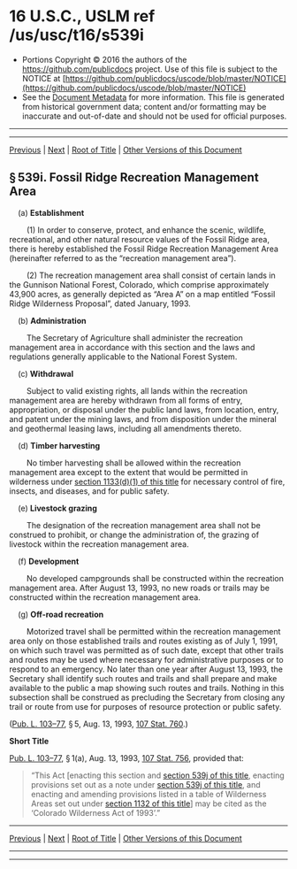 ---
---

# 16 U.S.C., USLM ref /us/usc/t16/s539i

* Portions Copyright © 2016 the authors of the https://github.com/publicdocs project.
  Use of this file is subject to the NOTICE at [https://github.com/publicdocs/uscode/blob/master/NOTICE](https://github.com/publicdocs/uscode/blob/master/NOTICE)
* See the [Document Metadata](././../../../../..//README.md) for more information.
  This file is generated from historical government data; content and/or formatting may be inaccurate and out-of-date and should not be used for official purposes.

----------
----------

[Previous](./../../../../..//us/usc/t16/ch2/schI/m__us_usc_t16_s539h.md) | [Next](./../../../../..//us/usc/t16/ch2/schI/m__us_usc_t16_s539j.md) | [Root of Title](./../../../../../) | [Other Versions of this Document](https://publicdocs.github.io/go/links?ns=uslm&ref=%2Fus%2Fusc%2Ft16%2Fs539i)

## § 539i. Fossil Ridge Recreation Management Area

    (a) __Establishment__ 

        (1) In order to conserve, protect, and enhance the scenic, wildlife, recreational, and other natural resource values of the Fossil Ridge area, there is hereby established the Fossil Ridge Recreation Management Area (hereinafter referred to as the “recreation management area”).

        (2) The recreation management area shall consist of certain lands in the Gunnison National Forest, Colorado, which comprise approximately 43,900 acres, as generally depicted as “Area A” on a map entitled “Fossil Ridge Wilderness Proposal”, dated January, 1993.

    (b) __Administration__ 

        The Secretary of Agriculture shall administer the recreation management area in accordance with this section and the laws and regulations generally applicable to the National Forest System.

    (c) __Withdrawal__ 

        Subject to valid existing rights, all lands within the recreation management area are hereby withdrawn from all forms of entry, appropriation, or disposal under the public land laws, from location, entry, and patent under the mining laws, and from disposition under the mineral and geothermal leasing laws, including all amendments thereto.

    (d) __Timber harvesting__ 

        No timber harvesting shall be allowed within the recreation management area except to the extent that would be permitted in wilderness under [section 1133(d)(1) of this title][/us/usc/t16/s1133/d/1] for necessary control of fire, insects, and diseases, and for public safety.

    (e) __Livestock grazing__ 

        The designation of the recreation management area shall not be construed to prohibit, or change the administration of, the grazing of livestock within the recreation management area.

    (f) __Development__ 

        No developed campgrounds shall be constructed within the recreation management area. After August 13, 1993, no new roads or trails may be constructed within the recreation management area.

    (g) __Off-road recreation__ 

        Motorized travel shall be permitted within the recreation management area only on those established trails and routes existing as of July 1, 1991, on which such travel was permitted as of such date, except that other trails and routes may be used where necessary for administrative purposes or to respond to an emergency. No later than one year after August 13, 1993, the Secretary shall identify such routes and trails and shall prepare and make available to the public a map showing such routes and trails. Nothing in this subsection shall be construed as precluding the Secretary from closing any trail or route from use for purposes of resource protection or public safety.

([Pub. L. 103–77][/us/pl/103/77], § 5, Aug. 13, 1993, [107 Stat. 760][/us/stat/107/760].)

 __Short Title__ 

[Pub. L. 103–77][/us/pl/103/77], § 1(a), Aug. 13, 1993, [107 Stat. 756][/us/stat/107/756], provided that: 

> “This Act \[enacting this section and [section 539j of this title][/us/usc/t16/s539j], enacting provisions set out as a note under [section 539j of this title][/us/usc/t16/s539j], and enacting and amending provisions listed in a table of Wilderness Areas set out under [section 1132 of this title][/us/usc/t16/s1132]\] may be cited as the ‘Colorado Wilderness Act of 1993’.”

----------

[Previous](./../../../../..//us/usc/t16/ch2/schI/m__us_usc_t16_s539h.md) | [Next](./../../../../..//us/usc/t16/ch2/schI/m__us_usc_t16_s539j.md) | [Root of Title](./../../../../../) | [Other Versions of this Document](https://publicdocs.github.io/go/links?ns=uslm&ref=%2Fus%2Fusc%2Ft16%2Fs539i)

----------
----------

[/us/usc/t16/s1133/d/1]: https://publicdocs.github.io/go/links?ns=uslm&ref=%2Fus%2Fusc%2Ft16%2Fs1133%2Fd%2F1
[/us/pl/103/77]: https://publicdocs.github.io/go/links?ns=uslm&ref=%2Fus%2Fpl%2F103%2F77
[/us/stat/107/760]: https://publicdocs.github.io/go/links?ns=uslm&ref=%2Fus%2Fstat%2F107%2F760
[/us/pl/103/77]: https://publicdocs.github.io/go/links?ns=uslm&ref=%2Fus%2Fpl%2F103%2F77
[/us/stat/107/756]: https://publicdocs.github.io/go/links?ns=uslm&ref=%2Fus%2Fstat%2F107%2F756
[/us/usc/t16/s539j]: https://publicdocs.github.io/go/links?ns=uslm&ref=%2Fus%2Fusc%2Ft16%2Fs539j
[/us/usc/t16/s539j]: https://publicdocs.github.io/go/links?ns=uslm&ref=%2Fus%2Fusc%2Ft16%2Fs539j
[/us/usc/t16/s1132]: https://publicdocs.github.io/go/links?ns=uslm&ref=%2Fus%2Fusc%2Ft16%2Fs1132


